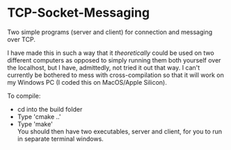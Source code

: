 # TCP-Socket-Messaging
Two simple programs (server and client) for connection and messaging over TCP.

I have made this in such a way that it *theoretically* could be used on two different computers as opposed to simply running them both yourself over the localhost, but I have, admittedly, not tried it out that way. I can't currently be bothered to mess with cross-compilation so that it will work on my Windows PC (I coded this on MacOS/Apple Silicon). <br>

To compile: <br>
- cd into the build folder <br>
- Type 'cmake ..' <br>
- Type 'make' <br>
You should then have two executables, server and client, for you to run in separate terminal windows.

